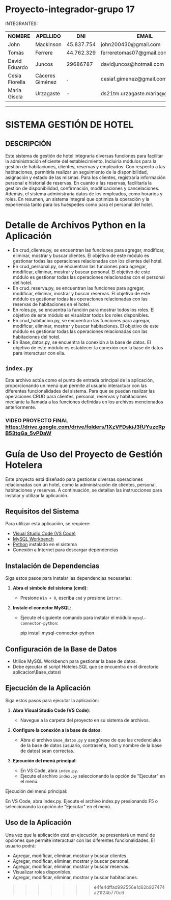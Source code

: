 # Proyecto-integrador-grupo 17
 INTEGRANTES:
 <table style="width: 100%;">
  <tr>
   <th>
    NOMBRE
   </th>
   <th>
    APELLIDO
   </th>
   <th>
    DNI
   </th>
   <th>
    EMAIL
   </th>
   <th>
    REPOSITORIO GIT
   </th>
   <th>
    REPOSITORIO PERSONAL
   </th>
   <tr>
    <td>
     John
    </td>
    <td>
     Mackinson
    </td>
    <td>
     45.837.754
    </td>
    <td>
     john200430@gmail.com
    </td>
    <td>
      https://github.com/johnmack10
    </td>
    <td>
      https://github.com/johnmack10/repo_personal
    </td>
   </tr>
  <tr>
    <td>
     Tomás
    </td>
    <td>
     Ferrere
    </td>
    <td>
     44.762.329
    </td>
    <td>
     ferreretomas07@gmail.com
    </td>
    <td>
      https://github.com/ttomy14
    </td>
    <td>
      https://github.com/ttomy14/Repositorio_Personal
    </td>
   </tr>
  <tr>
    <td>
     David Eduardo
    </td>
   <td>
     Juncos
    </td>
    <td>
     29686787
    </td>
    <td>
     davidjuncos@hotmail.com
    </td>
    <td>
      https://github.com/davidJuncos
    </td>
    <td>
      https://github.com/davidJuncos/Personal-ISPC-Evidencia2
    </td>
   </tr>
  <tr>
  
   </tr>
  </tr>
  </th>
   <tr>
    <td>
    Cesia Fiorella 
    </td>
    <td>
     Cáceres Giménez
    </td>
    <td>
   .
    </td>
    <td>
    cesiaf.gimenez@gmail.com
    </td>
    <td>
     .
    </td>
    <td>
      .
    </td>
   </tr>
   </th>
   <tr>
    <td>
     Maria Gisela
    </td>
    <td>
    Urzagaste
    </td>
    <td>
     -
    </td>
    <td>
     ds21tm.urzagaste.maria@gmail.com
    </td>
    <td>
      https://github.com/Mar-Urzag
    </td>
    <td>
     -
    </td>
   </tr>
 </table>
 

---

# SISTEMA GESTIÓN DE HOTEL
## DESCRIPCIÓN 

Este sistema de gestión de hotel integraría diversas funciones para facilitar la administración eficiente del establecimiento. Incluiría módulos para la gestión de habitaciones, clientes, reservas y empleados. Con respecto a las habitaciones, permitiría realizar un seguimiento de la disponibilidad, asignación y estado de las mismas. Para los clientes, registraría información personal e historial de reservas. En cuanto a las reservas, facilitaría la gestión de disponibilidad, confirmación, modificaciones y cancelaciones. Además, el sistema administraría datos de los empleados, como horarios y roles. En resumen, un sistema integral que optimiza la operación y la experiencia tanto para los huéspedes como para el personal del hotel.



# Detalle de Archivos Python en la Aplicación

* En crud_cliente.py, se encuentran las funciones para agregar, modificar, eliminar, mostrar y buscar clientes. El objetivo de este módulo es gestionar todas las operaciones relacionadas con los clientes del hotel.
* En crud_personal.py, se encuentran las funciones para agregar, modificar, eliminar, mostrar y buscar personal. El objetivo de este módulo es gestionar todas las operaciones relacionadas con el personal del hotel.
* En crud_reserva.py, se encuentran las funciones para agregar, modificar, eliminar, mostrar y buscar reservas. El objetivo de este módulo es gestionar todas las operaciones relacionadas con las reservas de habitaciones en el hotel.
* En roles.py, se encuentra la función para mostrar todos los roles. El objetivo de este módulo es visualizar todos los roles disponibles.
* En crud_habitacion.py, se encuentran las funciones para agregar, modificar, eliminar, mostrar y buscar habitaciones. El objetivo de este módulo es gestionar todas las operaciones relacionadas con las habitaciones del hotel.
* En Base_datos.py, se encuentra la conexión a la base de datos. El objetivo de este módulo es establecer la conexión con la base de datos para interactuar con ella.

## `index.py`
Este archivo actúa como el punto de entrada principal de la aplicación, proporcionando un menú que permite al usuario interactuar con las diferentes funcionalidades del sistema. Para que se puedan realizar las operaciones CRUD para clientes, personal, reservas y habitaciones mediante la llamada a las funciones definidas en los archivos mencionados anteriormente.


### VIDEO PROYECTO FINAL https://drive.google.com/drive/folders/1XzVFDskiJ3fUYuzcRpB53tqGa_5vPDaW


# Guía de Uso del Proyecto de Gestión Hotelera
Este proyecto está diseñado para gestionar diversas operaciones relacionadas con un hotel, como la administración de clientes, personal, habitaciones y reservas. A continuación, se detallan las instrucciones para instalar y utilizar la aplicación.

## Requisitos del Sistema
Para utilizar esta aplicación, se requiere:
- [Visual Studio Code (VS Code)](https://code.visualstudio.com/)
- [MySQL Workbench](https://www.mysql.com/products/workbench/)
- [Python](https://www.python.org/) instalado en el sistema
- Conexión a Internet para descargar dependencias

## Instalación de Dependencias
Siga estos pasos para instalar las dependencias necesarias:

1. **Abra el símbolo del sistema (cmd)**:
   - Presione `Win + R`, escriba `cmd` y presione `Entrar`.

2. **Instale el conector MySQL**:
   - Ejecute el siguiente comando para instalar el módulo `mysql-connector-python`:
   
     pip install mysql-connector-python
     

## Configuración de la Base de Datos
- Utilice MySQL Workbench para gestionar la base de datos.
- Debe ejecutar el script Hoteles.SQL que se encuentra en el directorio aplicacion\Base_datos\

## Ejecución de la Aplicación
Siga estos pasos para ejecutar la aplicación:

1. **Abra Visual Studio Code (VS Code)**:
   - Navegue a la carpeta del proyecto en su sistema de archivos.

2. **Configure la conexión a la base de datos**:
   - Abra el archivo `Base_datos.py` y asegúrese de que las credenciales de la base de datos (usuario, contraseña, host y nombre de la base de datos) sean correctas.

3. **Ejecución del menú principal**:
   - En VS Code, abra `index.py`.
   - Ejecute el archivo `index.py` seleccionando la opción de "Ejecutar" en el menú.
     
Ejecución del menú principal:

En VS Code, abra index.py.
Ejecute el archivo index.py presionando F5 o seleccionando la opción de "Ejecutar" en el menú.

## Uso de la Aplicación
Una vez que la aplicación esté en ejecución, se presentará un menú de opciones que permite interactuar con las diferentes funcionalidades. El usuario podrá:

- Agregar, modificar, eliminar, mostrar y buscar clientes.
- Agregar, modificar, eliminar, mostrar y buscar personal.
- Agregar, modificar, eliminar, mostrar y buscar reservas.
- Visualizar roles disponibles.
- Agregar, modificar, eliminar, mostrar y buscar habitaciones.

>>>>>>> e4fe4dffad992556e1d82b927474a21f24b770c6

